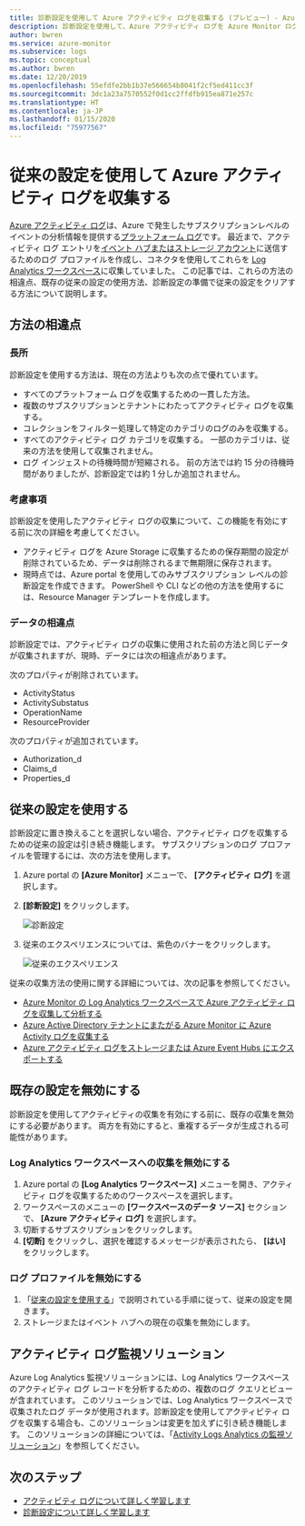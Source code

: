 ```yaml
---
title: 診断設定を使用して Azure アクティビティ ログを収集する (プレビュー) - Azure Monitor | Microsoft Docs
description: 診断設定を使用して、Azure アクティビティ ログを Azure Monitor ログ、Azure Storage、または Azure Event Hubs に転送します。
author: bwren
ms.service: azure-monitor
ms.subservice: logs
ms.topic: conceptual
ms.author: bwren
ms.date: 12/20/2019
ms.openlocfilehash: 55efdfe2bb1b37e566654b8041f2cf5ed411cc3f
ms.sourcegitcommit: 3dc1a23a7570552f0d1cc2ffdfb915ea871e257c
ms.translationtype: HT
ms.contentlocale: ja-JP
ms.lasthandoff: 01/15/2020
ms.locfileid: "75977567"
---
```

# <a name="collect-azure-activity-log-with-legacy-settings"></a>従来の設定を使用して Azure アクティビティ ログを収集する
[Azure アクティビティ ログ](platform-logs-overview.md)は、Azure で発生したサブスクリプションレベルのイベントの分析情報を提供する[プラットフォーム ログ](platform-logs-overview.md)です。 最近まで、アクティビティ ログ エントリを[イベント ハブまたはストレージ アカウント](activity-log-export.md)に送信するためのログ プロファイルを作成し、コネクタを使用してこれらを [Log Analytics ワークスペース](activity-log-collect.md)に収集していました。 この記事では、これらの方法の相違点、既存の従来の設定の使用方法、診断設定の準備で従来の設定をクリアする方法について説明します。


## <a name="differences-between-methods"></a>方法の相違点

### <a name="advantages"></a>長所
診断設定を使用する方法は、現在の方法よりも次の点で優れています。

- すべてのプラットフォーム ログを収集するための一貫した方法。
- 複数のサブスクリプションとテナントにわたってアクティビティ ログを収集する。
- コレクションをフィルター処理して特定のカテゴリのログのみを収集する。
- すべてのアクティビティ ログ カテゴリを収集する。 一部のカテゴリは、従来の方法を使用して収集されません。
- ログ インジェストの待機時間が短縮される。 前の方法では約 15 分の待機時間がありましたが、診断設定では約 1 分しか追加されません。

### <a name="considerations"></a>考慮事項
診断設定を使用したアクティビティ ログの収集について、この機能を有効にする前に次の詳細を考慮してください。

- アクティビティ ログを Azure Storage に収集するための保存期間の設定が削除されているため、データは削除されるまで無期限に保存されます。
- 現時点では、Azure portal を使用してのみサブスクリプション レベルの診断設定を作成できます。 PowerShell や CLI などの他の方法を使用するには、Resource Manager テンプレートを作成します。


### <a name="differences-in-data"></a>データの相違点
診断設定では、アクティビティ ログの収集に使用された前の方法と同じデータが収集されますが、現時、データには次の相違点があります。

次のプロパティが削除されています。

- ActivityStatus
- ActivitySubstatus
- OperationName
- ResourceProvider

次のプロパティが追加されています。

- Authorization_d
- Claims_d
- Properties_d

## <a name="work-with-legacy-settings"></a>従来の設定を使用する
診断設定に置き換えることを選択しない場合、アクティビティ ログを収集するための従来の設定は引き続き機能します。 サブスクリプションのログ プロファイルを管理するには、次の方法を使用します。

1. Azure portal の **[Azure Monitor]** メニューで、 **[アクティビティ ログ]** を選択します。
3. **[診断設定]** をクリックします。

   ![診断設定](media/diagnostic-settings-subscription/diagnostic-settings.png)

4. 従来のエクスペリエンスについては、紫色のバナーをクリックします。

    ![従来のエクスペリエンス](media/diagnostic-settings-subscription/legacy-experience.png)


従来の収集方法の使用に関する詳細については、次の記事を参照してください。

- [Azure Monitor の Log Analytics ワークスペースで Azure アクティビティ ログを収集して分析する](activity-log-collect.md)
- [Azure Active Directory テナントにまたがる Azure Monitor に Azure Activity ログを収集する](activity-log-collect-tenants.md)
- [Azure アクティビティ ログをストレージまたは Azure Event Hubs にエクスポートする](activity-log-export.md)

## <a name="disable-existing-settings"></a>既存の設定を無効にする
診断設定を使用してアクティビティの収集を有効にする前に、既存の収集を無効にする必要があります。 両方を有効にすると、重複するデータが生成される可能性があります。

### <a name="disable-collection-into-log-analytics-workspace"></a>Log Analytics ワークスペースへの収集を無効にする

1. Azure portal の **[Log Analytics ワークスペース]** メニューを開き、アクティビティ ログを収集するためのワークスペースを選択します。
2. ワークスペースのメニューの **[ワークスペースのデータ ソース]** セクションで、 **[Azure アクティビティ ログ]** を選択します。
3. 切断するサブスクリプションをクリックします。
4. **[切断]** をクリックし、選択を確認するメッセージが表示されたら、 **[はい]** をクリックします。

### <a name="disable-log-profile"></a>ログ プロファイルを無効にする

1. 「[従来の設定を使用する](#work-with-legacy-settings)」で説明されている手順に従って、従来の設定を開きます。
2. ストレージまたはイベント ハブへの現在の収集を無効にします。



## <a name="activity-log-monitoring-solution"></a>アクティビティ ログ監視ソリューション
Azure Log Analytics 監視ソリューションには、Log Analytics ワークスペースのアクティビティ ログ レコードを分析するための、複数のログ クエリとビューが含まれています。 このソリューションでは、Log Analytics ワークスペースで収集されたログ データが使用されます。診断設定を使用してアクティビティ ログを収集する場合も、このソリューションは変更を加えずに引き続き機能します。 このソリューションの詳細については、「[Activity Logs Analytics の監視ソリューション](activity-log-collect.md#activity-logs-analytics-monitoring-solution)」を参照してください。

## <a name="next-steps"></a>次のステップ

* [アクティビティ ログについて詳しく学習します](../../azure-resource-manager/management/view-activity-logs.md)
* [診断設定について詳しく学習します](diagnostic-settings.md)
